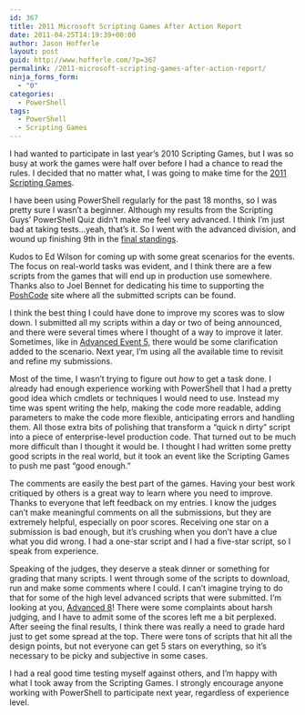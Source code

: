 ```yaml
---
id: 367
title: 2011 Microsoft Scripting Games After Action Report
date: 2011-04-25T14:19:39+00:00
author: Jason Hofferle
layout: post
guid: http://www.hofferle.com/?p=367
permalink: /2011-microsoft-scripting-games-after-action-report/
ninja_forms_form:
  - "0"
categories:
  - PowerShell
tags:
  - PowerShell
  - Scripting Games
---
```

I had wanted to participate in last year&#8217;s 2010 Scripting Games, but I was so busy at work the games were half over before I had a chance to read the rules. I decided that no matter what, I was going to make time for the [2011 Scripting Games](http://blogs.technet.com/b/heyscriptingguy/archive/2011/04/10/2011-scripting-games-all-links-on-one-page.aspx).

I have been using PowerShell regularly for the past 18 months, so I was pretty sure I wasn&#8217;t a beginner. Although my results from the Scripting Guys&#8217; PowerShell Quiz didn&#8217;t make me feel very advanced. I think I&#8217;m just bad at taking tests&#8230;yeah, that&#8217;s it. So I went with the advanced division, and wound up finishing 9th in the [final standings](http://blogs.technet.com/b/heyscriptingguy/archive/2011/04/25/final-results-winners-for-the-2011-scripting-games-advanced-category.aspx). 

Kudos to Ed Wilson for coming up with some great scenarios for the events. The focus on real-world tasks was evident, and I think there are a few scripts from the games that will end up in production use somewhere. Thanks also to Joel Bennet for dedicating his time to supporting the [PoshCode](http://2011sg.poshcode.org/) site where all the submitted scripts can be found.

I think the best thing I could have done to improve my scores was to slow down. I submitted all my scripts within a day or two of being announced, and there were several times where I thought of a way to improve it later. Sometimes, like in [Advanced Event 5](http://blogs.technet.com/b/heyscriptingguy/archive/2011/04/08/the-2011-scripting-games-advanced-event-5-use-powershell-to-determine-upgrade-to-windows-7-eligibility.aspx), there would be some clarification added to the scenario. Next year, I&#8217;m using all the available time to revisit and refine my submissions.

Most of the time, I wasn&#8217;t trying to figure out _how_ to get a task done. I already had enough experience working with PowerShell that I had a pretty good idea which cmdlets or techniques I would need to use. Instead my time was spent writing the help, making the code more readable, adding parameters to make the code more flexible, anticipating errors and handling them. All those extra bits of polishing that transform a &#8220;quick n dirty&#8221; script into a piece of enterprise-level production code. That turned out to be much more difficult than I thought it would be. I thought I had written some pretty good scripts in the real world, but it took an event like the Scripting Games to push me past &#8220;good enough.&#8221;

The comments are easily the best part of the games. Having your best work critiqued by others is a great way to learn where you need to improve. Thanks to everyone that left feedback on my entries. I know the judges can&#8217;t make meaningful comments on all the submissions, but they are extremely helpful, especially on poor scores. Receiving one star on a submission is bad enough, but it&#8217;s crushing when you don&#8217;t have a clue what you did wrong. I had a one-star script and I had a five-star script, so I speak from experience.

Speaking of the judges, they deserve a steak dinner or something for grading that many scripts. I went through some of the scripts to download, run and make some comments where I could. I can&#8217;t imagine trying to do that for some of the high level advanced scripts that were submitted. I&#8217;m looking at you, [Advanced 8](http://blogs.technet.com/b/heyscriptingguy/archive/2011/04/13/the-2011-scripting-games-advanced-event-8-use-powershell-to-remove-metadata-and-resize-images.aspx)! There were some complaints about harsh judging, and I have to admit some of the scores left me a bit perplexed. After seeing the final results, I think there was really a need to grade hard just to get some spread at the top. There were tons of scripts that hit all the design points, but not everyone can get 5 stars on everything, so it&#8217;s necessary to be picky and subjective in some cases. 

I had a real good time testing myself against others, and I&#8217;m happy with what I took away from the Scripting Games. I strongly encourage anyone working with PowerShell to participate next year, regardless of experience level.